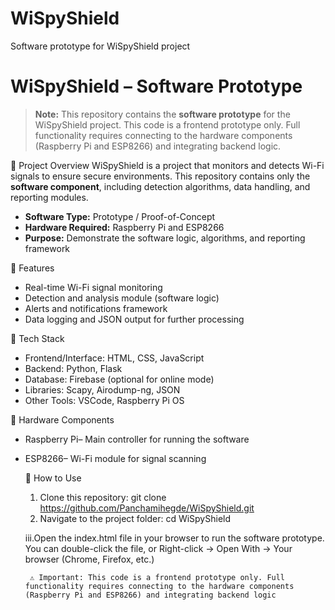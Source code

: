 # WiSpyShield
Software prototype for WiSpyShield project
# WiSpyShield – Software Prototype


> **Note:** This repository contains the **software prototype** for the WiSpyShield project. This code is a frontend prototype only. Full functionality requires connecting to the hardware components (Raspberry Pi and ESP8266) and integrating backend logic.

🔹 Project Overview
WiSpyShield is a project that monitors and detects Wi-Fi signals to ensure secure environments. This repository contains only the **software component**, including detection algorithms, data handling, and reporting modules.

- **Software Type:** Prototype / Proof-of-Concept  
- **Hardware Required:** Raspberry Pi and ESP8266  
- **Purpose:** Demonstrate the software logic, algorithms, and reporting framework  

🔹 Features
- Real-time Wi-Fi signal monitoring  
- Detection and analysis module (software logic)  
- Alerts and notifications framework  
- Data logging and JSON output for further processing  

 🔹 Tech Stack
- Frontend/Interface: HTML, CSS, JavaScript  
- Backend: Python, Flask  
- Database: Firebase (optional for online mode)  
- Libraries: Scapy, Airodump-ng, JSON  
- Other Tools: VSCode, Raspberry Pi OS  



🔹 Hardware Components
- Raspberry Pi– Main controller for running the software  
- ESP8266– Wi-Fi module for signal scanning

  🔹 How to Use
   1. Clone this repository:
    git clone https://github.com/Panchamihegde/WiSpyShield.git
    2. Navigate to the project folder:
       cd WiSpyShield
       
     iii.Open the index.html file in your browser to run the software prototype.
       You can double-click the file,
        or
       Right-click → Open With → Your browser (Chrome, Firefox, etc.)

       ⚠️ Important: This code is a frontend prototype only. Full functionality requires connecting to the hardware components (Raspberry Pi and ESP8266) and integrating backend logic
      


